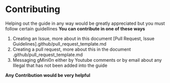 # Contributing

Helping out the guide in any way would be greatly appreciated but you must follow certain guidellines
**You can contribute in one of these ways**
1. Creating an Issue, more about in this document [Pull Request, Issue Guidelines].github/pull_request_template.md
2. Creating a pull request, more about this in the document .github/pull_request_template.md
3. Messaging gMini0n either by Youtube comments or by email about any Illegal that has not been added into the guide

**Any Contribution would be very helpful**
